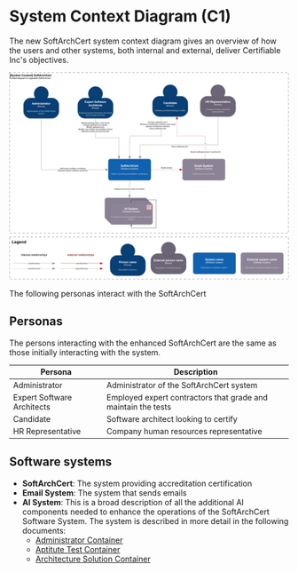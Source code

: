 # System Context Diagram (C1)

The new SoftArchCert system context diagram gives an overview of how the users and other systems, both internal and external, deliver Certifiable Inc's objectives.

![System Context](/C4/images/system-context.drawio.svg)

The following personas interact with the SoftArchCert

## Personas
The persons interacting with the enhanced SoftArchCert are the same as those initially interacting with the system.

| **Persona**                 | **Description**                                                          |
|----------------------------|--------------------------------------------------------------------------|
| Administrator              | Administrator of the SoftArchCert system                                 |
| Expert Software Architects | Employed expert contractors that grade and maintain the tests            |
| Candidate                  | Software architect looking to certify                                    |
| HR Representative          | Company human resources representative                                    |

## Software systems
  - **SoftArchCert**: The system providing accreditation certification
  - **Email System**: The system that sends emails
  - **AI System**: This is a broad description of all the additional AI components needed to enhance the operations of the SoftArchCert Software System. The system is described in more detail in the following documents:
      - [Administrator Container](/C4/C2-admin-container.md)
      - [Aptitute Test Container](/C4/C2-aptitude-test-container.md)
      - [Architecture Solution Container](/C4/C2-architecture-solution-container.md)


